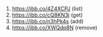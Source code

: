 1. https://ibb.co/4Z4XCPJ (list) <br />
2. https://ibb.co/cQ8KN3j (get)<br />
3. https://ibb.co/n3hPk4s (add)<br />
4. https://ibb.co/XWQdp8N (remove)
